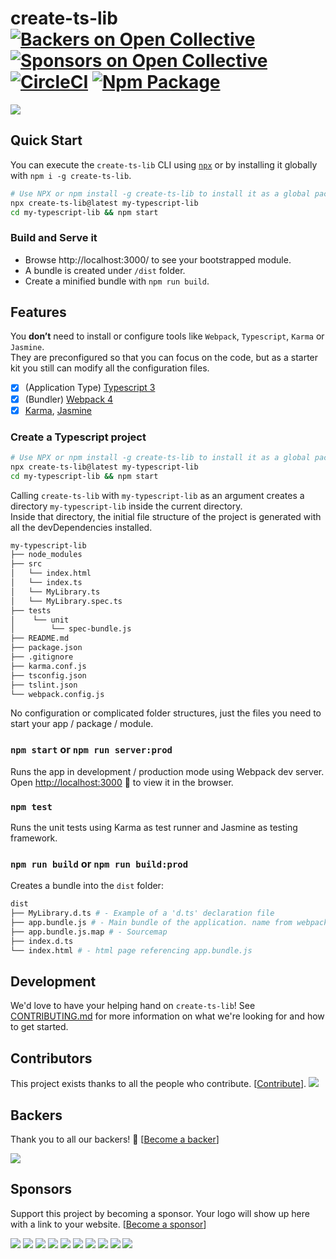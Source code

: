 # create-ts-lib [![Backers on Open Collective](https://opencollective.com/typescript-webpack-starter/backers/badge.svg)](#backers) [![Sponsors on Open Collective](https://opencollective.com/typescript-webpack-starter/sponsors/badge.svg)](#sponsors) [![CircleCI](https://img.shields.io/circleci/project/github/nobrainr/typescript-webpack-starter.svg)](https://circleci.com/gh/nobrainr/workflows/typescript-webpack-starter/tree/master) [![Npm Package](https://img.shields.io/npm/v/create-ts-lib.svg)](https://www.npmjs.com/package/create-ts-lib)

![](https://s3.us-east-2.amazonaws.com/typescript-webpack-starter/create-ts-lib.gif)

## Quick Start

You can execute the `create-ts-lib` CLI using [`npx`](https://github.com/zkat/npx) or by installing it globally with `npm i -g create-ts-lib`.

```sh
# Use NPX or npm install -g create-ts-lib to install it as a global package
npx create-ts-lib@latest my-typescript-lib
cd my-typescript-lib && npm start
```

### Build and Serve it

- Browse http://localhost:3000/ to see your bootstrapped module.
- A bundle is created under `/dist` folder.
- Create a minified bundle with `npm run build`.

## Features

You **don’t** need to install or configure tools like `Webpack`, `Typescript`, `Karma` or `Jasmine`.<br>
They are preconfigured so that you can focus on the code, but as a starter kit you still can modify all the configuration files.

- [x] (Application Type) [Typescript 3](https://www.typescriptlang.org/docs/handbook/release-notes/typescript-3-0.html)
- [x] (Bundler) [Webpack 4](https://webpack.js.org/)
- [x] [Karma](https://karma-runner.github.io/1.0/index.html), [Jasmine](https://jasmine.github.io/)

### Create a Typescript project

```sh
# Use NPX or npm install -g create-ts-lib to install it as a global package
npx create-ts-lib@latest my-typescript-lib
cd my-typescript-lib && npm start
```

Calling `create-ts-lib` with `my-typescript-lib` as an argument creates a directory `my-typescript-lib` inside the current directory.<br>
Inside that directory, the initial file structure of the project is generated with all the devDependencies installed.

```sh
my-typescript-lib
├── node_modules
├── src
│   └── index.html
│   └── index.ts
│   └── MyLibrary.ts
│   └── MyLibrary.spec.ts
├── tests
│    └── unit
│        └── spec-bundle.js
├── README.md
├── package.json
├── .gitignore
├── karma.conf.js
├── tsconfig.json
├── tslint.json
└── webpack.config.js
```

No configuration or complicated folder structures, just the files you need to start your app / package / module.<br>

### `npm start` or `npm run server:prod`

Runs the app in development / production mode using Webpack dev server.
Open [http://localhost:3000](http://localhost:3000) 🎉 to view it in the browser.

### `npm test`

Runs the unit tests using Karma as test runner and Jasmine as testing framework.

### `npm run build` or `npm run build:prod`

Creates a bundle into the `dist` folder:

```sh
dist
├── MyLibrary.d.ts # - Example of a 'd.ts' declaration file
├── app.bundle.js # - Main bundle of the application. name from webpack.config
├── app.bundle.js.map # - Sourcemap
├── index.d.ts
└── index.html # - html page referencing app.bundle.js
```

## Development

We'd love to have your helping hand on `create-ts-lib`! See [CONTRIBUTING.md](CONTRIBUTING.md) for more information on what we're looking for and how to get started.

## Contributors

This project exists thanks to all the people who contribute. [[Contribute](CONTRIBUTING.md)].
<a href="graphs/contributors"><img src="https://opencollective.com/typescript-webpack-starter/contributors.svg?width=890&button=false" /></a>

## Backers

Thank you to all our backers! 🙏 [[Become a backer](https://opencollective.com/typescript-webpack-starter#backer)]

<a href="https://opencollective.com/typescript-webpack-starter#backers" target="_blank"><img src="https://opencollective.com/typescript-webpack-starter/backers.svg?width=890"></a>

## Sponsors

Support this project by becoming a sponsor. Your logo will show up here with a link to your website. [[Become a sponsor](https://opencollective.com/typescript-webpack-starter#sponsor)]

<a href="https://opencollective.com/typescript-webpack-starter/sponsor/0/website" target="_blank"><img src="https://opencollective.com/typescript-webpack-starter/sponsor/0/avatar.svg"></a>
<a href="https://opencollective.com/typescript-webpack-starter/sponsor/1/website" target="_blank"><img src="https://opencollective.com/typescript-webpack-starter/sponsor/1/avatar.svg"></a>
<a href="https://opencollective.com/typescript-webpack-starter/sponsor/2/website" target="_blank"><img src="https://opencollective.com/typescript-webpack-starter/sponsor/2/avatar.svg"></a>
<a href="https://opencollective.com/typescript-webpack-starter/sponsor/3/website" target="_blank"><img src="https://opencollective.com/typescript-webpack-starter/sponsor/3/avatar.svg"></a>
<a href="https://opencollective.com/typescript-webpack-starter/sponsor/4/website" target="_blank"><img src="https://opencollective.com/typescript-webpack-starter/sponsor/4/avatar.svg"></a>
<a href="https://opencollective.com/typescript-webpack-starter/sponsor/5/website" target="_blank"><img src="https://opencollective.com/typescript-webpack-starter/sponsor/5/avatar.svg"></a>
<a href="https://opencollective.com/typescript-webpack-starter/sponsor/6/website" target="_blank"><img src="https://opencollective.com/typescript-webpack-starter/sponsor/6/avatar.svg"></a>
<a href="https://opencollective.com/typescript-webpack-starter/sponsor/7/website" target="_blank"><img src="https://opencollective.com/typescript-webpack-starter/sponsor/7/avatar.svg"></a>
<a href="https://opencollective.com/typescript-webpack-starter/sponsor/8/website" target="_blank"><img src="https://opencollective.com/typescript-webpack-starter/sponsor/8/avatar.svg"></a>
<a href="https://opencollective.com/typescript-webpack-starter/sponsor/9/website" target="_blank"><img src="https://opencollective.com/typescript-webpack-starter/sponsor/9/avatar.svg"></a>
